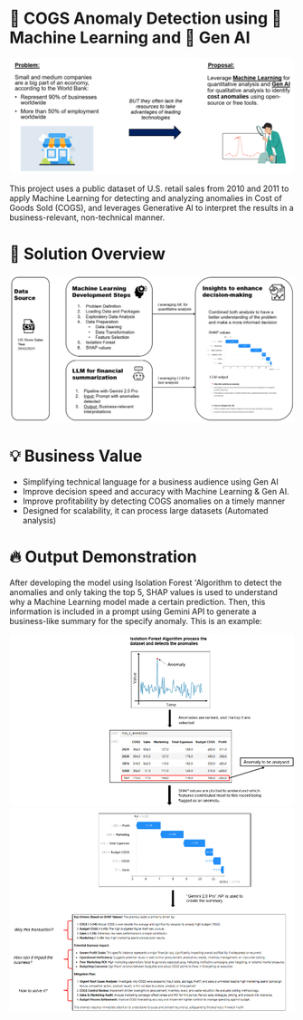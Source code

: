 # 💼 COGS Anomaly Detection using 🤖 Machine Learning and 🧠 Gen AI

![Problem](https://github.com/WilfredoLandaverde/COGS-Anomaly-Detection-using-Machine-Learning-and-Gen-AI-/blob/2a4853fd22fbebe8f4f1fe2a9d2db1cb8836540c/images/Problem_Statement.png)


This project uses a public dataset of U.S. retail sales from 2010 and 2011 to apply Machine Learning for detecting and analyzing anomalies in Cost of Goods Sold (COGS), and leverages Generative AI to interpret the results in a business-relevant, non-technical manner.


# 🚀 Solution Overview


![Solution](https://github.com/WilfredoLandaverde/COGS-Anomaly-Detection-using-Machine-Learning-and-Gen-AI-/blob/788c1129c7682581646ab7a8a0957e4647f46dfb/images/Solution_Overview.png)


# 💡 Business Value

- Simplifying technical language for a business audience using Gen AI
- Improve decision speed and accuracy with Machine Learning & Gen AI.
- Improve profitability by detecting COGS anomalies on a timely manner
- Designed for scalability, it can process large datasets (Automated analysis)


# 🔥 Output Demonstration

After developing the model using Isolation Forest 'Algorithm to detect the anomalies and only taking the top 5, SHAP values is used to understand why a Machine Learning model made a certain prediction. Then, this information is included in a prompt using Gemini API to generate a business-like summary for the specify anomaly.
This is an example:

![Image1](https://github.com/WilfredoLandaverde/COGS-Anomaly-Detection-using-Machine-Learning-and-Gen-AI-/blob/1218e33c87fdd291f8e0845590731bd9836a9d8e/images/Image1.png)
![Image2](https://github.com/WilfredoLandaverde/COGS-Anomaly-Detection-using-Machine-Learning-and-Gen-AI-/blob/21b2c192f05a88c44a4507731fbc8281f15fc54d/images/Image%202.png)



